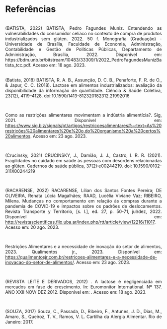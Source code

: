 # Referências

<div align="justify"><br>
(BATISTA, 2022) BATISTA, Pedro Fagundes Muniz. Entendendo as vulnerabilidades do consumidor celíaco no contexto de compra de produtos industrializados sem glúten. 2022. 50 f. Monografia (Graduação) - Universidade de Brasília, Faculdade de Economia, Administração, Contabilidade e Gestão de Políticas Públicas, Departamento de Administração, Brasília, 2022. Disponível em: https://bdm.unb.br/bitstream/10483/33309/1/2022_PedroFagundesMunizBatista_tcc.pdf. Acesso em: 18 ago. 2023.
<div align="justify"><br>
  
(Batista, 2018) BATISTA, R. A. B., Assunção, D. C. B., Penaforte, F. R. de O., & Japur, C. C. (2018). Lactose em alimentos industrializados: avaliação da disponibilidade da informação de quantidade. Ciência & Saúde Coletiva, 23(12), 4119–4128. doi:10.1590/1413-812320182312.21992016 
<div align="justify"><br>
  
Como as restrições alimentares movimentam a indústria alimentícia?. Sig, 2021. Disponível em: https://www.sig.biz/signals/pt/artigos/restricoesalimentares#:~:text=As%20restrições%20alimentares%20e%20o,do%20organismo%20a%20certos%20alimentos. Acesso em: 23 ago. 2023.
<div align="justify"><br>
  
(Crucinsky, 2021) CRUCINSKY, J., Damião, J. J., Castro, I. R. R. (2021). Fragilidades no cuidado em saúde às pessoas com desordens relacionadas ao glúten. Cadernos de saúde pública, 37(2):e00244219. doi: 10.1590/0102-311X00244219 
<div align="justify"><br>
  
(RACARENSE, 2022) RACARENSE, Lílian dos Santos Fontes Pereira; DE OLIVEIRA, Renata Lúcia Magalhães; RAAD, Lucélia Viviane Vaz; RIBEIRO, Milena. Mudanças no comportamento em relação às compras durante a pandemia de COVID-19 e impactos sobre os padrões de deslocamentos. Revista Transporte y Territorio, [s. l.], ed. 27, p. 50-71, jul/dez, 2022. Disponível em: http://revistascientificas.filo.uba.ar/index.php/rtt/article/view/12216/11017. Acesso em: 20 ago. 2023.
<div align="justify"><br>
  
Restrições Alimentares e a necessidade de inovação do setor de alimentos, 2023. Qualimentos jr., 2023. Disponível em: https://qualimentosjr.com.br/restricoes-alimentares-e-a-necessidade-de-inovacao-do-setor-de-alimentos/. Acesso em: 23 ago. 2023.
<div align="justify"><br>
  
(REVISTA LEITE E DERIVADOS, 2012) . A lactose é negligenciada em mercados em fase de crescimento. In: Euromonitor International. Nº 137. ANO XXII NOV/ DEZ 2012. Disponível em: . Acesso em: 18 ago. 2023.
<div align="justify"><br>
  
(SOUZA, 2017) Souza, C., Passada, D., Ribeiro, F., Antunes, J. D., Dias, M., Amaro, S., Queiroz, T. V., Ramos, V. L. Cartilha da Alergia Alimentar. Rio de Janeiro: 2017.
<div align="justify">

